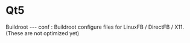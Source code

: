 # Qt5 

Buildroot --- conf : Buildroot configure files for LinuxFB / DirectFB / X11. (These are not optimized yet)
